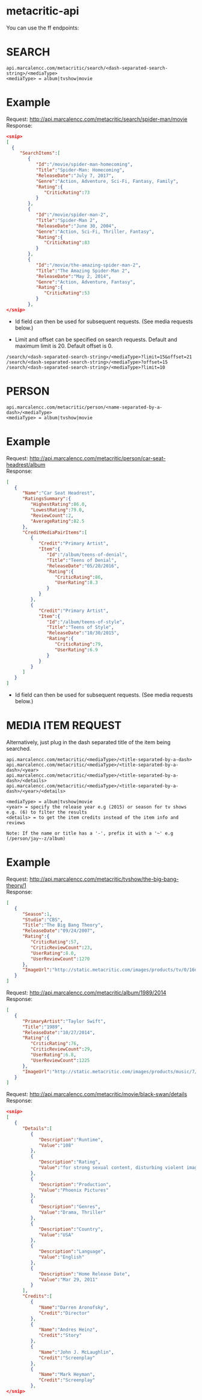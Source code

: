 # metacritic-api

You can use the ff endpoints:
# SEARCH
```
api.marcalencc.com/metacritic/search/<dash-separated-search-string>/<mediaType>
<mediaType> = album|tvshow|movie
```
 # Example
 Request: http://api.marcalencc.com/metacritic/search/spider-man/movie<br/>
 Response: 
 ```json
<snip>
[  
   {  
      "SearchItems":[  
         {  
            "Id":"/movie/spider-man-homecoming",
            "Title":"Spider-Man: Homecoming",
            "ReleaseDate":"July 7, 2017",
            "Genre":"Action, Adventure, Sci-Fi, Fantasy, Family",
            "Rating":{  
               "CriticRating":73
            }
         },
         {  
            "Id":"/movie/spider-man-2",
            "Title":"Spider-Man 2",
            "ReleaseDate":"June 30, 2004",
            "Genre":"Action, Sci-Fi, Thriller, Fantasy",
            "Rating":{  
               "CriticRating":83
            }
         },
         {  
            "Id":"/movie/the-amazing-spider-man-2",
            "Title":"The Amazing Spider-Man 2",
            "ReleaseDate":"May 2, 2014",
            "Genre":"Action, Adventure, Fantasy",
            "Rating":{  
               "CriticRating":53
            }
         },
</snip>
```
* Id field can then be used for subsequent requests. (See media requests below.)

* Limit and offset can be specified on search requests. Default and maximum limit is 20. Default offset is 0.
```
/search/<dash-separated-search-string>/<mediaType>?limit=15&offset=21
/search/<dash-separated-search-string>/<mediaType>?offset=15
/search/<dash-separated-search-string>/<mediaType>?limit=10
```

# PERSON
```
api.marcalencc.com/metacritic/person/<name-separated-by-a-dash>/<mediaType>
<mediaType> = album|tvshow|movie
```
 # Example
 Request: http://api.marcalencc.com/metacritic/person/car-seat-headrest/album<br/>
 Response: 
```json
[  
   {  
      "Name":"Car Seat Headrest",
      "RatingsSummary":{  
         "HighestRating":86.0,
         "LowestRating":79.0,
         "ReviewCount":2,
         "AverageRating":82.5
      },
      "CreditMediaPairItems":[  
         {  
            "Credit":"Primary Artist",
            "Item":{  
               "Id":"/album/teens-of-denial",
               "Title":"Teens of Denial",
               "ReleaseDate":"05/20/2016",
               "Rating":{  
                  "CriticRating":86,
                  "UserRating":8.3
               }
            }
         },
         {  
            "Credit":"Primary Artist",
            "Item":{  
               "Id":"/album/teens-of-style",
               "Title":"Teens of Style",
               "ReleaseDate":"10/30/2015",
               "Rating":{  
                  "CriticRating":79,
                  "UserRating":6.9
               }
            }
         }
      ]
   }
]
```
* Id field can then be used for subsequent requests. (See media requests below.)

# MEDIA ITEM REQUEST
Alternatively, just plug in the dash separated title of the item being searched.
```
api.marcalencc.com/metacritic/<mediaType>/<title-separated-by-a-dash>
api.marcalencc.com/metacritic/<mediaType>/<title-separated-by-a-dash>/<year>
api.marcalencc.com/metacritic/<mediaType>/<title-separated-by-a-dash>/<details>
api.marcalencc.com/metacritic/<mediaType>/<title-separated-by-a-dash>/<year>/<details>

<mediaType> = album|tvshow|movie
<year> = specify the release year e.g (2015) or season for tv shows e.g. (6) to filter the results
<details> = to get the item credits instead of the item info and reviews

Note: If the name or title has a '-', prefix it with a '~' e.g (/person/jay~-z/album)
```

# Example

Request: http://api.marcalencc.com/metacritic/tvshow/the-big-bang-theory/1<br/>
Response:
```json
[  
   {  
      "Season":1,
      "Studio":"CBS",
      "Title":"The Big Bang Theory",
      "ReleaseDate":"09/24/2007",
      "Rating":{  
         "CriticRating":57,
         "CriticReviewCount":23,
         "UserRating":8.0,
         "UserReviewCount":1270
      },
      "ImageUrl":"http://static.metacritic.com/images/products/tv/0/16d908fb64cd4719701eb83f7c787dce-53.jpg"
   }
]
```

Request: http://api.marcalencc.com/metacritic/album/1989/2014<br/>
Response:
```json
[  
   {  
      "PrimaryArtist":"Taylor Swift",
      "Title":"1989",
      "ReleaseDate":"10/27/2014",
      "Rating":{  
         "CriticRating":76,
         "CriticReviewCount":29,
         "UserRating":6.8,
         "UserReviewCount":1225
      },
      "ImageUrl":"http://static.metacritic.com/images/products/music/7/37d41a1210252e00054ab77139189533-53.jpg"
   }
]
```

Request: http://api.marcalencc.com/metacritic/movie/black-swan/details<br/>
Response:
```json
<snip>
[  
   {  
      "Details":[  
         {  
            "Description":"Runtime",
            "Value":"108"
         },
         {  
            "Description":"Rating",
            "Value":"for strong sexual content, disturbing violent images, language and some drug use"
         },
         {  
            "Description":"Production",
            "Value":"Phoenix Pictures"
         },
         {  
            "Description":"Genres",
            "Value":"Drama, Thriller"
         },
         {  
            "Description":"Country",
            "Value":"USA"
         },
         {  
            "Description":"Language",
            "Value":"English"
         },
         {  
            "Description":"Home Release Date",
            "Value":"Mar 29, 2011"
         }
      ],
      "Credits":[  
         {  
            "Name":"Darren Aronofsky",
            "Credit":"Director"
         },
         {  
            "Name":"Andres Heinz",
            "Credit":"Story"
         },
         {  
            "Name":"John J. McLaughlin",
            "Credit":"Screenplay"
         },
         {  
            "Name":"Mark Heyman",
            "Credit":"Screenplay"
         },
</snip>         
```

